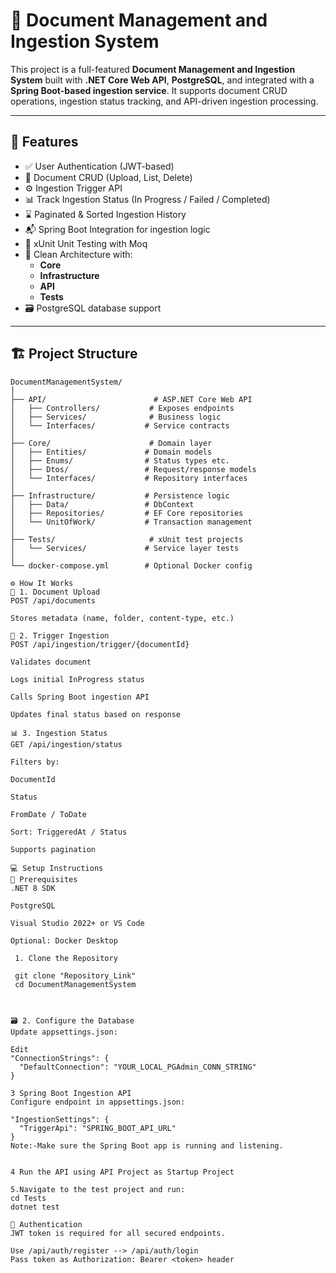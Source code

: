 # 📄 Document Management and Ingestion System

This project is a full-featured **Document Management and Ingestion System** built with **.NET Core Web API**, **PostgreSQL**, and integrated with a **Spring Boot-based ingestion service**. It supports document CRUD operations, ingestion status tracking, and API-driven ingestion processing.

---

## 🚀 Features

- ✅ User Authentication (JWT-based)
- 📁 Document CRUD (Upload, List, Delete)
- ⚙️ Ingestion Trigger API
- 📊 Track Ingestion Status (In Progress / Failed / Completed)
- ⌛ Paginated & Sorted Ingestion History
- 📬 Spring Boot Integration for ingestion logic
- 🧪 xUnit Unit Testing with Moq
- 🧱 Clean Architecture with:
  - **Core**
  - **Infrastructure**
  - **API**
  - **Tests**
- 🗃️ PostgreSQL database support

---

## 🏗️ Project Structure

```plaintext
DocumentManagementSystem/
│
├── API/                        # ASP.NET Core Web API
│   ├── Controllers/           # Exposes endpoints
│   ├── Services/              # Business logic
│   └── Interfaces/           # Service contracts
│
├── Core/                      # Domain layer
│   ├── Entities/             # Domain models
│   ├── Enums/                # Status types etc.
│   ├── Dtos/                 # Request/response models
│   └── Interfaces/           # Repository interfaces
│
├── Infrastructure/           # Persistence logic
│   ├── Data/                 # DbContext
│   ├── Repositories/         # EF Core repositories
│   └── UnitOfWork/           # Transaction management
│
├── Tests/                     # xUnit test projects
│   └── Services/             # Service layer tests
│
└── docker-compose.yml        # Optional Docker config

⚙️ How It Works
📄 1. Document Upload
POST /api/documents

Stores metadata (name, folder, content-type, etc.)

🚀 2. Trigger Ingestion
POST /api/ingestion/trigger/{documentId}

Validates document

Logs initial InProgress status

Calls Spring Boot ingestion API

Updates final status based on response

📊 3. Ingestion Status
GET /api/ingestion/status

Filters by:

DocumentId

Status

FromDate / ToDate

Sort: TriggeredAt / Status

Supports pagination

💻 Setup Instructions
🧱 Prerequisites
.NET 8 SDK

PostgreSQL

Visual Studio 2022+ or VS Code

Optional: Docker Desktop

 1. Clone the Repository

 git clone "Repository_Link"
 cd DocumentManagementSystem



🗃️ 2. Configure the Database
Update appsettings.json:

Edit
"ConnectionStrings": {
  "DefaultConnection": "YOUR_LOCAL_PGAdmin_CONN_STRING"
}

3 Spring Boot Ingestion API
Configure endpoint in appsettings.json:

"IngestionSettings": {
  "TriggerApi": "SPRING_BOOT_API_URL"
}
Note:-Make sure the Spring Boot app is running and listening.


4 Run the API using API Project as Startup Project

5.Navigate to the test project and run:
cd Tests
dotnet test

🔐 Authentication
JWT token is required for all secured endpoints.

Use /api/auth/register --> /api/auth/login 
Pass token as Authorization: Bearer <token> header 


